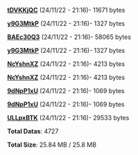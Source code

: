 [**tDVKKjQC**](/data/tDVKKjQC.txt) (24/11/22 - 21:16)- 11671 bytes

[**y9G3MtkP**](/data/y9G3MtkP.txt) (24/11/22 - 21:16)- 1327 bytes

[**BAEc30Q3**](/data/BAEc30Q3.txt) (24/11/22 - 21:16)- 58065 bytes

[**y9G3MtkP**](/data/y9G3MtkP.txt) (24/11/22 - 21:16)- 1327 bytes

[**NcYshnXZ**](/data/NcYshnXZ.txt) (24/11/22 - 21:16)- 4213 bytes

[**NcYshnXZ**](/data/NcYshnXZ.txt) (24/11/22 - 21:16)- 4213 bytes

[**9dNpP1xU**](/data/9dNpP1xU.txt) (24/11/22 - 21:16)- 1069 bytes

[**9dNpP1xU**](/data/9dNpP1xU.txt) (24/11/22 - 21:16)- 1069 bytes

[**ULLpxBTK**](/data/ULLpxBTK.txt) (24/11/22 - 21:16)- 29533 bytes

**Total Datas**: 4727

**Total Size**: 25.84 MB / 25.8 MB